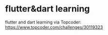 # flutter&dart learning
flutter and dart learning via Topcoder:
https://www.topcoder.com/challenges/30119323
